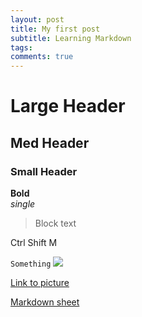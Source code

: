 ```yaml
---
layout: post
title: My first post
subtitle: Learning Markdown
tags:
comments: true
---
```


# Large Header
## Med Header
### Small Header
**Bold** <br>
*single*
>Block text

Ctrl Shift M

```Something```
![](https://ichef.bbci.co.uk/news/999/cpsprodpb/15951/production/_117310488_16.jpg)

[Link to picture](https://ichef.bbci.co.uk/news/999/cpsprodpb/15951/production/_117310488_16.jpg)

[Markdown sheet](https://www.markdownguide.org/cheat-sheet/)
